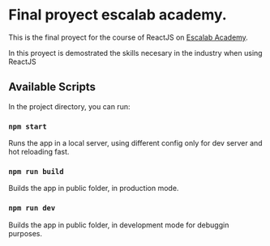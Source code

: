 # Final proyect escalab academy.

This is the final proyect for the course of ReactJS on <a href="http://www.escalab.academy">Escalab Academy</a>.

In this proyect is demostrated the skills necesary in the industry when using ReactJS 

## Available Scripts

In the project directory, you can run:

### `npm start`

Runs the app in a local server, using different config only for dev server and hot reloading fast.


### `npm run build`

Builds the app in public folder, in production mode.

### `npm run dev`

Builds the app in public folder, in development mode for debuggin purposes.